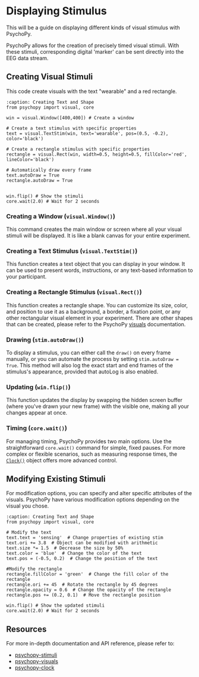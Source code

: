 # Displaying Stimulus

This will be a guide on displaying different kinds of visual stimulus with PsychoPy.

PsychoPy allows for the creation of precisely timed visual stimuli.
With these stimuli, corresponding digital 'marker' can be sent directly into the EEG data stream.

## Creating Visual Stimuli

This code create visuals with the text "wearable" and a red rectangle.

```{code-block} python
:caption: Creating Text and Shape
from psychopy import visual, core

win = visual.Window([400,400]) # Create a window

# Create a text stimulus with specific properties
text = visual.TextStim(win, text='wearable', pos=(0.5, -0.2), color='black') 

# Create a rectangle stimulus with specific properties
rectangle = visual.Rect(win, width=0.5, height=0.5, fillColor='red', lineColor='black')

# Automatically draw every frame 
text.autoDraw = True  
rectangle.autoDraw = True 


win.flip() # Show the stimuli
core.wait(2.0) # Wait for 2 seconds
```

### Creating a Window (```visual.Window()```)

This command creates the main window or screen where all your visual stimuli will be displayed. It is like a blank canvas for your entire experiment.

### Creating a Text Stimulus (```visual.TextStim()```)

This function creates a text object that you can display in your window. It can be used to present words, instructions, or any text-based information to your participant.

### Creating a Rectangle Stimulus (```visual.Rect()```)

This function creates a rectangle shape. You can customize its size, color, and position to use it as a background, a border, a fixation point, or any other rectangular visual element in your experiment. There are other shapes that can be created, please refer to the PsychoPy [visuals](https://www.psychopy.org/api/visual/index.html) documentation.

### Drawing (```stim.autoDraw()```)

To display a stimulus, you can either call the ```draw()``` on every frame manually, or you can automate the process by setting ```stim.autoDraw = True```. This method will also log the exact start and end frames of the stimulus's appearance, provided that autoLog is also enabled.

### Updating  (```win.flip()```)

This function updates the display by swapping the hidden screen buffer (where you've drawn your new frame) with the visible one, making all your changes appear at once.

### Timing (```core.wait()```)

For managing timing, PsychoPy provides two main options. Use the straightforward ```core.wait()``` command for simple, fixed pauses. For more complex or flexible scenarios, such as measuring response times, the [```Clock()```](https://www.psychopy.org/api/clock.html) object offers more advanced control.

## Modifying Existing Stimuli

For modification options, you can specify and alter specific attributes of the visuals. PsychoPy have various modification options depending on the visual you chose.

```{code-block} python
:caption: Creating Text and Shape
from psychopy import visual, core

# Modify the text
text.text = 'sensing'  # Change properties of existing stim
text.ori += 3.8  # Object can be modified with arithmetic
text.size *= 1.5  # Decrease the size by 50%
text.color = 'blue'  # Change the color of the text
text.pos = (-0.5, 0.2)  # Change the position of the text

#Modify the rectangle
rectangle.fillColor = 'green'  # Change the fill color of the rectangle
rectangle.ori += 45  # Rotate the rectangle by 45 degrees
rectangle.opacity = 0.6  # Change the opacity of the rectangle
rectangle.pos += (0.2, 0.1)  # Move the rectangle position

win.flip() # Show the updated stimuli
core.wait(2.0) # Wait for 2 seconds
```

<!-- ```{image} ../../_static/psychopy-stim.gif
:alt: simple stim
:class: center
:width: 200px
``` -->

## Resources

For more in-depth documentation and API reference, please refer to:

* [psychopy-stimuli](https://www.psychopy.org/coder/codeStimuli.html)
* [psychopy-visuals](https://www.psychopy.org/api/visual/index.html)
* [psychopy-clock](https://www.psychopy.org/api/clock.html)
